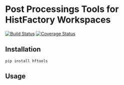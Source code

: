 # Post Processings Tools for HistFactory Workspaces

[![Build Status](https://travis-ci.org/lukasheinrich/hftools.svg?branch=master)](https://travis-ci.org/lukasheinrich/hftools)
[![Coverage Status](https://coveralls.io/repos/github/lukasheinrich/hftools/badge.svg?branch=master)](https://coveralls.io/github/lukasheinrich/hftools?branch=master)

## Installation

    pip install hftools

## Usage

